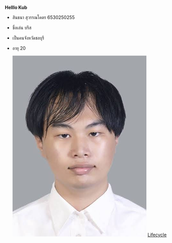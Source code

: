 **Helllo Kub**

- สินธนา สุวรรณโคตร 6530250255
- ชื่อเล่น บรีส
- เป็นคนจังหวัดชลบุรี
- อายุ 20

    ![Alt text](Images/IMG_1496.jpeg)
[Lifecycle](https://sintana11.github.io/lifecycle)
